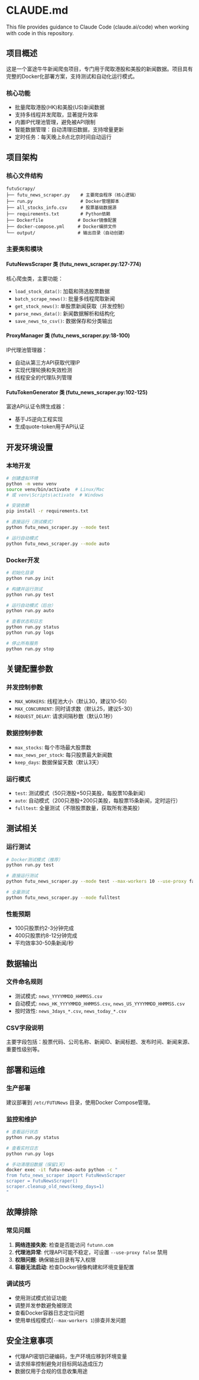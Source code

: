 # CLAUDE.md

This file provides guidance to Claude Code (claude.ai/code) when working with code in this repository.

## 项目概述

这是一个富途牛牛新闻爬虫项目，专门用于爬取港股和美股的新闻数据。项目具有完整的Docker化部署方案，支持测试和自动化运行模式。

### 核心功能
- 批量爬取港股(HK)和美股(US)新闻数据
- 支持多线程并发爬取，显著提升效率
- 内置IP代理池管理，避免被API限制
- 智能数据管理：自动清理旧数据，支持增量更新
- 定时任务：每天晚上8点北京时间自动运行

## 项目架构

### 核心文件结构
```
futuScrapy/
├── futu_news_scraper.py    # 主要爬虫程序（核心逻辑）
├── run.py                  # Docker管理脚本
├── all_stocks_info.csv     # 股票基础数据源
├── requirements.txt        # Python依赖
├── Dockerfile             # Docker镜像配置
├── docker-compose.yml     # Docker编排文件
└── output/                # 输出目录（自动创建）
```

### 主要类和模块

#### FutuNewsScraper 类 (futu_news_scraper.py:127-774)
核心爬虫类，主要功能：
- `load_stock_data()`: 加载和筛选股票数据
- `batch_scrape_news()`: 批量多线程爬取新闻
- `get_stock_news()`: 单股票新闻获取（并发控制）
- `parse_news_data()`: 新闻数据解析和结构化
- `save_news_to_csv()`: 数据保存和分类输出

#### ProxyManager 类 (futu_news_scraper.py:18-100)
IP代理池管理器：
- 自动从第三方API获取代理IP
- 实现代理轮换和失效检测
- 线程安全的代理队列管理

#### FutuTokenGenerator 类 (futu_news_scraper.py:102-125)
富途API认证令牌生成器：
- 基于JS逆向工程实现
- 生成quote-token用于API认证

## 开发环境设置

### 本地开发
```bash
# 创建虚拟环境
python -m venv venv
source venv/bin/activate  # Linux/Mac
# 或 venv\Scripts\activate  # Windows

# 安装依赖
pip install -r requirements.txt

# 直接运行（测试模式）
python futu_news_scraper.py --mode test

# 运行自动模式
python futu_news_scraper.py --mode auto
```

### Docker开发
```bash
# 初始化目录
python run.py init

# 构建并运行测试
python run.py test

# 运行自动模式（后台）
python run.py auto

# 查看状态和日志
python run.py status
python run.py logs

# 停止所有服务
python run.py stop
```

## 关键配置参数

### 并发控制参数
- `MAX_WORKERS`: 线程池大小（默认30，建议10-50）
- `MAX_CONCURRENT`: 同时请求数（默认25，建议5-30）
- `REQUEST_DELAY`: 请求间隔秒数（默认0.1秒）

### 数据控制参数
- `max_stocks`: 每个市场最大股票数
- `max_news_per_stock`: 每只股票最大新闻数
- `keep_days`: 数据保留天数（默认3天）

### 运行模式
- `test`: 测试模式（50只港股+50只美股，每股票10条新闻）
- `auto`: 自动模式（200只港股+200只美股，每股票15条新闻，定时运行）
- `fulltest`: 全量测试（不限股票数量，获取所有港美股）

## 测试相关

### 运行测试
```bash
# Docker测试模式（推荐）
python run.py test

# 直接运行测试
python futu_news_scraper.py --mode test --max-workers 10 --use-proxy false

# 全量测试
python futu_news_scraper.py --mode fulltest
```

### 性能预期
- 100只股票约2-3分钟完成
- 400只股票约8-12分钟完成
- 平均效率30-50条新闻/秒

## 数据输出

### 文件命名规则
- 测试模式: `news_YYYYMMDD_HHMMSS.csv`
- 自动模式: `news_HK_YYYYMMDD_HHMMSS.csv`, `news_US_YYYYMMDD_HHMMSS.csv`
- 按时效性: `news_3days_*.csv`, `news_today_*.csv`

### CSV字段说明
主要字段包括：股票代码、公司名称、新闻ID、新闻标题、发布时间、新闻来源、重要性级别等。

## 部署和运维

### 生产部署
建议部署到 `/etc/FUTUNews` 目录，使用Docker Compose管理。

### 监控和维护
```bash
# 查看运行状态
python run.py status

# 查看实时日志
python run.py logs

# 手动清理旧数据（保留1天）
docker exec -it futu-news-auto python -c "
from futu_news_scraper import FutuNewsScraper
scraper = FutuNewsScraper()
scraper.cleanup_old_news(keep_days=1)
"
```

## 故障排除

### 常见问题
1. **网络连接失败**: 检查是否能访问 `futunn.com`
2. **代理池异常**: 代理API可能不稳定，可设置 `--use-proxy false` 禁用
3. **权限问题**: 确保输出目录有写入权限
4. **容器无法启动**: 检查Docker镜像构建和环境变量配置

### 调试技巧
- 使用测试模式验证功能
- 调整并发参数避免被限流
- 查看Docker容器日志定位问题
- 使用单线程模式(`--max-workers 1`)排查并发问题

## 安全注意事项

- 代理API密钥已硬编码，生产环境应移到环境变量
- 请求频率控制避免对目标网站造成压力
- 数据仅用于合规的信息收集用途